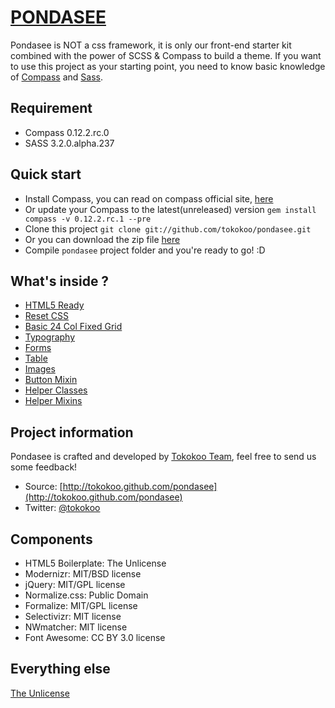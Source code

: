 [PONDASEE](http://tokokoo.github.com/pondasee)
========================

Pondasee is NOT a css framework, it is only our front-end starter kit combined with the power of SCSS & Compass to build a theme. If you want to use this project as your starting point, you need to know basic knowledge of [Compass](http://compass-style.org/) and [Sass](http://sass-lang.com/).

Requirement
-------------------------
* Compass 0.12.2.rc.0
* SASS 3.2.0.alpha.237

Quick start
-------------------------
* Install Compass, you can read on compass official site, [here](http://compass-style.org/install/)
* Or update your Compass to the latest(unreleased) version `gem install compass -v 0.12.2.rc.1 --pre`
* Clone this project `git clone git://github.com/tokokoo/pondasee.git`
* Or you can download the zip file [here](https://github.com/tokokoo/pondasee/zipball/master)
* Compile `pondasee` project folder and you're ready to go! :D

What's inside ?
-------------------------

* [HTML5 Ready](https://github.com/tokokoo/pondasee/blob/master/index.html)
* [Reset CSS](https://github.com/tokokoo/pondasee/blob/master/sass/partials/_reset.scss)
* [Basic 24 Col Fixed Grid](https://github.com/tokokoo/pondasee/blob/master/sass/partials/_grid.scss)
* [Typography](https://github.com/tokokoo/pondasee/blob/master/sass/partials/_typography.scss)
* [Forms](https://github.com/tokokoo/pondasee/blob/master/sass/partials/_forms.scss)
* [Table](https://github.com/tokokoo/pondasee/blob/master/sass/partials/_table.scss)
* [Images](https://github.com/tokokoo/pondasee/blob/master/sass/partials/_images.scss)
* [Button Mixin](https://github.com/tokokoo/pondasee/blob/master/sass/partials/mixins/_basic-buttons.scss)
* [Helper Classes](https://github.com/tokokoo/pondasee/blob/master/sass/partials/_utilities.scss)
* [Helper Mixins](https://github.com/tokokoo/pondasee/blob/master/sass/partials/mixins/_helper.scss)

Project information
-------------------------
Pondasee is crafted and developed by [Tokokoo Team](http://tokokoo.com), feel free to send us some feedback!

* Source: [http://tokokoo.github.com/pondasee](http://tokokoo.github.com/pondasee)
* Twitter: [@tokokoo](http://twitter.com/tokokoo)

Components
-------------------------

* HTML5 Boilerplate: The Unlicense
* Modernizr: MIT/BSD license
* jQuery: MIT/GPL license
* Normalize.css: Public Domain
* Formalize: MIT/GPL license
* Selectivizr: MIT license
* NWmatcher: MIT license
* Font Awesome: CC BY 3.0 license

Everything else
-------------------------

[The Unlicense](http://unlicense.org/)